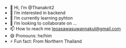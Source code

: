 - 👋 Hi, I’m @Thanakrit2
- 👀 I’m interested in backend
- 🌱 I’m currently learning pyhton
- 💞️ I’m looking to collaborate on ...
- 📫 How to reach me leoasawasuwannakul@gmail.com
- 😄 Pronouns: he/him
- ⚡ Fun fact: From Northern Thailand 

<!---
Thanakrit2/Thanakrit2 is a ✨ special ✨ repository because its `README.md` (this file) appears on your GitHub profile.
You can click the Preview link to take a look at your changes.
--->
